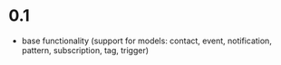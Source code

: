 # 0.1
- base functionality (support for models: contact, event, notification, pattern, subscription, tag, trigger)
